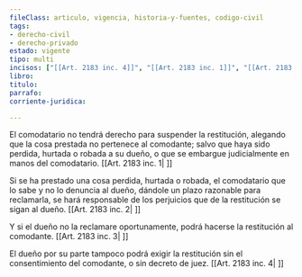 ```yaml
---
fileClass: articulo, vigencia, historia-y-fuentes, codigo-civil
tags:
- derecho-civil
- derecho-privado
estado: vigente
tipo: multi
incisos: ["[[Art. 2183 inc. 4]]", "[[Art. 2183 inc. 1]]", "[[Art. 2183 inc. 2]]", "[[Art. 2183 inc. 3]]"]
libro:
titulo:
parrafo:
corriente-juridica:

---
```

El comodatario no tendrá derecho para suspender la restitución, alegando que la cosa prestada no pertenece al comodante; salvo que haya sido perdida, hurtada o robada a su dueño, o que se embargue judicialmente en manos del comodatario. [[Art. 2183 inc. 1| ]]

Si se ha prestado una cosa perdida, hurtada o robada, el comodatario que lo sabe y no lo denuncia al dueño, dándole un plazo razonable para reclamarla, se hará responsable de los perjuicios que de la restitución se sigan al dueño. [[Art. 2183 inc. 2| ]]

Y si el dueño no la reclamare oportunamente, podrá hacerse la restitución al comodante. [[Art. 2183 inc. 3| ]]

El dueño por su parte tampoco podrá exigir la restitución sin el consentimiento del comodante, o sin decreto de juez. [[Art. 2183 inc. 4| ]]